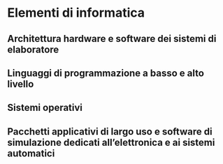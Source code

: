 # Elementi di informatica

## Architettura hardware e software dei sistemi di elaboratore

## Linguaggi di programmazione a basso e alto livello

## Sistemi operativi

## Pacchetti applicativi di largo uso e software di simulazione dedicati all’elettronica e ai sistemi automatici